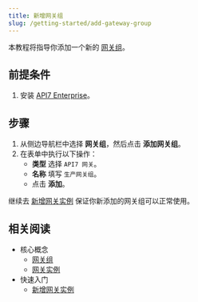```yaml
---
title: 新增网关组
slug: /getting-started/add-gateway-group
---
```


本教程将指导你添加一个新的 [网关组](../key-concepts/gateway-groups.md)。

## 前提条件

1. 安装 [API7 Enterprise](./install-api7-ee.md)。

## 步骤

1. 从侧边导航栏中选择 **网关组**，然后点击 **添加网关组**。
2. 在表单中执行以下操作：
   * **类型** 选择 `API7 网关`。
   * **名称** 填写 `生产网关组`。
   * 点击 **添加**。

继续去 [新增网关实例](./add-gateway-instance.md) 保证你新添加的网关组可以正常使用。

## 相关阅读

- 核心概念
  - [网关组](../key-concepts/gateway-groups.md)
  - [网关实例](../key-concepts/gateway-instances.md)
- 快速入门
  - [新增网关实例](add-gateway-instance.md)
